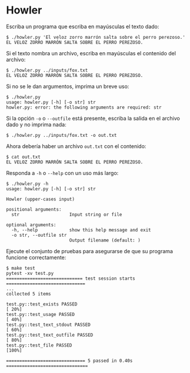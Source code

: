 # Howler

Escriba un programa que escriba en mayúsculas el texto dado:

```
$ ./howler.py 'El veloz zorro marrón salta sobre el perro perezoso.'
EL VELOZ ZORRO MARRÓN SALTA SOBRE EL PERRO PEREZOSO.
```

Si el texto nombra un archivo, escriba en mayúsculas el contenido del archivo:

```
$ ./howler.py ../inputs/fox.txt
EL VELOZ ZORRO MARRÓN SALTA SOBRE EL PERRO PEREZOSO.
```

Si no se le dan argumentos, imprima un breve uso:

```
$ ./howler.py
usage: howler.py [-h] [-o str] str
howler.py: error: the following arguments are required: str
```

Si la opción `-o` o `--outfile` está presente, escriba la salida en el archivo dado y no imprima nada:

```
$ ./howler.py ../inputs/fox.txt -o out.txt
```

Ahora debería haber un archivo `out.txt` con el contenido:

```
$ cat out.txt
EL VELOZ ZORRO MARRÓN SALTA SOBRE EL PERRO PEREZOSO.
```

Responda a `-h` o `--help` con un uso más largo:

```
$ ./howler.py -h
usage: howler.py [-h] [-o str] str

Howler (upper-cases input)

positional arguments:
  str                   Input string or file

optional arguments:
  -h, --help            show this help message and exit
  -o str, --outfile str
                        Output filename (default: )
```

Ejecute el conjunto de pruebas para asegurarse de que su programa funcione correctamente:

```
$ make test
pytest -xv test.py
============================= test session starts ==============================
...
collected 5 items

test.py::test_exists PASSED                                              [ 20%]
test.py::test_usage PASSED                                               [ 40%]
test.py::test_text_stdout PASSED                                         [ 60%]
test.py::test_text_outfile PASSED                                        [ 80%]
test.py::test_file PASSED                                                [100%]

============================== 5 passed in 0.40s ===============================
```
